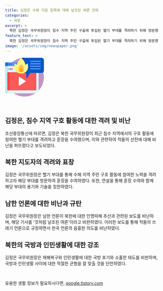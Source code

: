 ```yaml
---
title: 김정은 수해 지원 침묵에 대해 날조된 여론 전파
categories:
  - 국방
excerpt: >
  북한 김정은 국무위원장이 침수 지역 주민 구출에 투입된 헬기 부대를 격려하기 위해 방문했다. 교도에 따르면, 훈장을 수여하고 용감한 노력을 인정하는 연설을 했으며, 남측 언론의 추산 보도를 비판하며 적대 선전에 대해 비난했다. 또한, 국방을 위해 인민생활을 포기하지 않을 것이라고 강조했다. 이러한 행보는 북한의 수해 구호 물자 지원에 대한 첫 반응으로, 국제사회의 주목을 받고 있다.
feature_text: >
  북한 김정은 국무위원장이 침수 지역 주민 구출에 투입된 헬기 부대를 격려하기 위해 방문했다. 교도에 따르면, 훈장을 수여하고 용감한 노력을 인정하는 연설을 했으며, 남측 언론의 추산 보도를 비판하며 적대 선전에 대해 비난했다. 또한, 국방을 위해 인민생활을 포기하지 않을 것이라고 강조했다. 이러한 행보는 북한의 수해 구호 물자 지원에 대한 첫 반응으로, 국제사회의 주목을 받고 있다.
image: '/assets/img/newspaper.png'
---
```


<p><img src="/assets/img/news.png" alt="rentncar 속보" /></p>

<p data-ke-size="size16">&nbsp;</p>

<h2 data-ke-size="size26">김정은, 침수 지역 구호 활동에 대한 격려 및 비난</h2>

<p data-ke-size="size16">조선중앙통신에 따르면, 김정은 북한 국무위원장이 최근 침수 지역에서의 구호 활동에 참여한 헬기 부대를 격려하고 훈장을 수여했으며, 이와 관련하여 적들의 선전에 대해 비난을 퍼뜨렸다고 보도되었다.</p>

<h2 data-ke-size="size26">북한 지도자의 격려와 표창</h2>

<p data-ke-size="size16">김정은 국무위원장은 헬기 부대를 통해 수해 지역 주민 구호 활동에 참여한 노력을 격려하고자 해당 부대를 방문하여 훈장을 수여하였다. 또한, 연설을 통해 훈장 수여와 함께 해당 부대의 용기와 기술을 칭찬하였다.</p>

<h2 data-ke-size="size26">남한 언론에 대한 비난과 규탄</h2>

<p data-ke-size="size16">김정은 국무위원장은 남한 언론이 북한에 대한 인명피해 추산과 관련된 보도를 비난하며, 해당 기사를 '것처럼 날조된 여론'이라고 비판하였다. 이러한 보도를 통해 적들의 쓰레기 언론으로 규정하면서 한국 언론의 음흉한 의도를 비난하였다.</p>

<h2 data-ke-size="size26">북한의 국방과 인민생활에 대한 강조</h2>

<p data-ke-size="size16">김정은 국무위원장은 재해복구와 인민생활에 대한 국방 포기와 소홀한 태도를 비판하며, 국방과 인민생활 사이에 대한 적절한 균형을 잘 맞출 것을 단언하였다.</p>

<p data-ke-size="size16">&nbsp;</p>
유용한 생활 정보가 필요하시다면, <a href="https://qoogle.tistory.com" rel="dofollow">qoogle.tistory.com</a>


